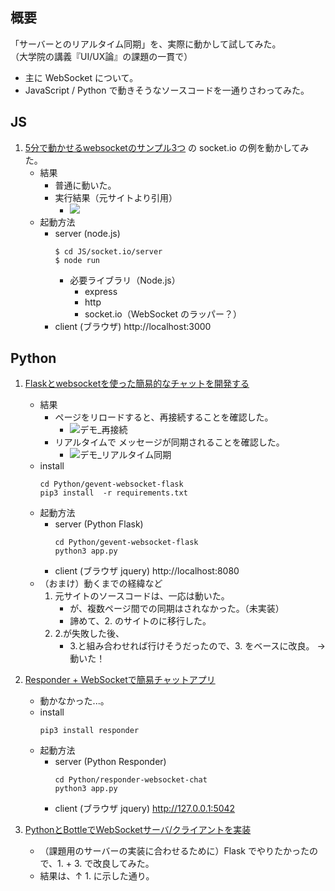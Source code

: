 ## 概要
「サーバーとのリアルタイム同期」を、実際に動かして試してみた。  
（大学院の講義『UI/UX論』の課題の一貫で）  
- 主に WebSocket について。
- JavaScript / Python で動きそうなソースコードを一通りさわってみた。 


## JS
1. [5分で動かせるwebsocketのサンプル3つ](https://qiita.com/okumurakengo/items/a8ccea065f5659d1a1de) の socket.io の例を動かしてみた。
   - 結果
     - 普通に動いた。
     - 実行結果（元サイトより引用）
       - ![](https://qiita-user-contents.imgix.net/https%3A%2F%2Fqiita-image-store.s3.amazonaws.com%2F0%2F142910%2Fa02daae2-b27d-7456-bbf7-0ba3379110e5.gif?ixlib=rb-1.2.2&auto=format&gif-q=60&q=75&w=1400&fit=max&s=d3fbedd021c08946e42d7a58841ee240)
   - 起動方法
     - server (node.js)
         ```
         $ cd JS/socket.io/server
         $ node run
         ```
       - 必要ライブラリ（Node.js）
         - express
         - http
         - socket.io（WebSocket のラッパー？）
     - client (ブラウザ)
         http://localhost:3000




## Python
1. [Flaskとwebsocketを使った簡易的なチャットを開発する](https://note.com/shimakaze_soft/n/n99b47eccd915)
   - 結果
     - ページをリロードすると、再接続することを確認した。
       - ![デモ_再接続](https://user-images.githubusercontent.com/23465225/89506116-95547e00-d805-11ea-832c-adbf0492a0e5.gif)
     - リアルタイムで メッセージが同期されることを確認した。
       - ![デモ_リアルタイム同期](https://user-images.githubusercontent.com/23465225/89508522-fdf12a00-d808-11ea-93ee-faaad77789df.gif)
   - install
        ```
        cd Python/gevent-websocket-flask
        pip3 install  -r requirements.txt
        ```
   - 起動方法
     - server (Python Flask)
        ```
        cd Python/gevent-websocket-flask
        python3 app.py
        ```
     - client (ブラウザ jquery)
        http://localhost:8080
   - （おまけ）動くまでの経緯など
     1. 元サイトのソースコードは、一応は動いた。
        - が、複数ページ間での同期はされなかった。（未実装）
        - 諦めて、2. のサイトのに移行した。
     2. 2.が失敗した後、
        - 3.と組み合わせれば行けそうだったので、3. をベースに改良。
          → 動いた！


2. [Responder + WebSocketで簡易チャットアプリ](https://qiita.com/KeisukeToyota/items/6da58ef0152bb14869ff)
   - 動かなかった...。
   - install
        ```
        pip3 install responder
        ```
   - 起動方法
     - server (Python Responder)
        ```
        cd Python/responder-websocket-chat
        python3 app.py
        ```
     - client (ブラウザ jquery)
        http://127.0.0.1:5042

3. [PythonとBottleでWebSocketサーバ/クライアントを実装](https://doitu.info/blog/5aabc92d31e68500964d9255)
   - （課題用のサーバーの実装に合わせるために）Flask でやりたかったので、1. + 3. で改良してみた。 
   - 結果は、↑ 1. に示した通り。
